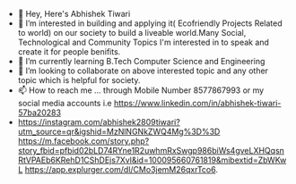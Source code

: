 - 👋 Hey, Here's Abhishek Tiwari
- 👀 I’m interested in building and applying it( Ecofriendly Projects Related to world) on our society to build a liveable world.Many Social, Technological and Community Topics I'm interested in to speak and create it for people benifits.
- 🌱 I’m currently learning B.Tech Computer Science and Engineering
- 💞️ I’m looking to collaborate on above interested topic and any other topic which is helpful for society.
- 📫 How to reach me ... through Mobile Number 8577867993 or my social media accounts i.e https://www.linkedin.com/in/abhishek-tiwari-57ba20283
- https://instagram.com/abhishek2809tiwari?utm_source=qr&igshid=MzNlNGNkZWQ4Mg%3D%3D
https://m.facebook.com/story.php?story_fbid=pfbid02bLD74RYne1R2uwhmRxSwgp986biWs4gveLXHQqsnRtVPAEb6KRehD1CShDEjs7Xvl&id=100095660761819&mibextid=ZbWKwL
https://app.explurger.com/dl/CMo3jemM26qxrTco6.
 

<!---
divineabhishek/divineabhishek is a ✨ special ✨ repository because its `README.md` (this file) appears on your GitHub profile.
You can click the Preview link to take a look at your changes.
--->
